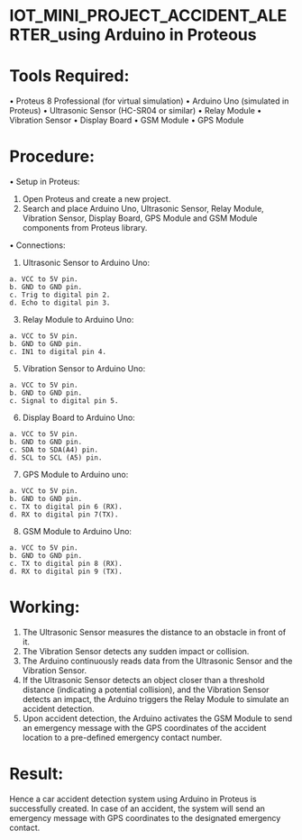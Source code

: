 # IOT_MINI_PROJECT_ACCIDENT_ALERTER_using Arduino in Proteous

# Tools Required:
• Proteus 8 Professional (for virtual simulation)
• Arduino Uno (simulated in Proteus)
• Ultrasonic Sensor (HC-SR04 or similar)
• Relay Module
• Vibration Sensor
• Display Board
• GSM Module
• GPS Module

# Procedure:
• Setup in Proteus:
  1. Open Proteus and create a new project.
  2. Search and place Arduino Uno, Ultrasonic Sensor, Relay Module, Vibration Sensor, Display Board, GPS Module and GSM Module components from Proteus library.

• Connections:
  1. Ultrasonic Sensor to Arduino Uno:
     
    a. VCC to 5V pin.
    b. GND to GND pin.
    c. Trig to digital pin 2.
    d. Echo to digital pin 3.
    
  3. Relay Module to Arduino Uno:
     
    a. VCC to 5V pin.
    b. GND to GND pin.
    c. IN1 to digital pin 4.
    
  5. Vibration Sensor to Arduino Uno:

    a. VCC to 5V pin.
    b. GND to GND pin.
    c. Signal to digital pin 5.

  6. Display Board to Arduino Uno:

    a. VCC to 5V pin.
    b. GND to GND pin.
    c. SDA to SDA(A4) pin.
    d. SCL to SCL (A5) pin.

  7. GPS Module to Arduino uno:

    a. VCC to 5V pin.
    b. GND to GND pin.
    c. TX to digital pin 6 (RX).
    d. RX to digital pin 7(TX).

  8. GSM Module to Arduino Uno:

    a. VCC to 5V pin.
    b. GND to GND pin.
    c. TX to digital pin 8 (RX).
    d. RX to digital pin 9 (TX).

# Working:
1. The Ultrasonic Sensor measures the distance to an obstacle in front of it.
2. The Vibration Sensor detects any sudden impact or collision.
3. The Arduino continuously reads data from the Ultrasonic Sensor and the Vibration Sensor.
4. If the Ultrasonic Sensor detects an object closer than a threshold distance (indicating a potential collision), and the Vibration Sensor detects an impact, the Arduino triggers the Relay Module to simulate an accident detection.
5. Upon accident detection, the Arduino activates the GSM Module to send an emergency message with the GPS coordinates of the accident location to a pre-defined emergency contact number.

# Result:
Hence a car accident detection system using Arduino in Proteus is successfully created. In case of an accident, the system will send an emergency message with GPS coordinates to the designated emergency contact. 
